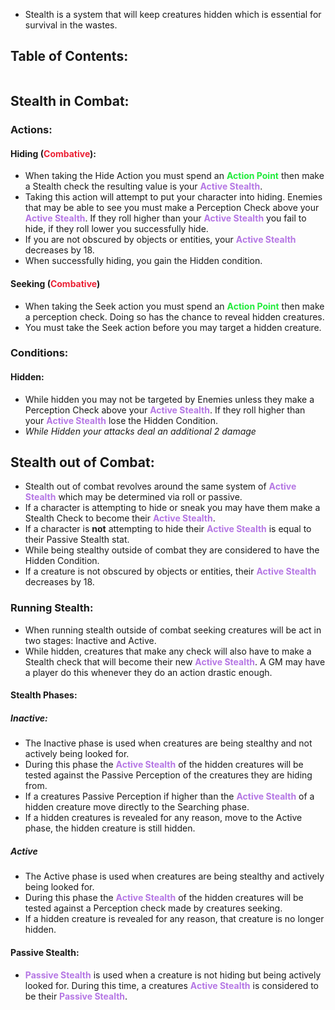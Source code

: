 - Stealth is a system that will keep creatures hidden which is essential for survival in the wastes. 
## Table of Contents:
```table-of-contents
```
## Stealth in Combat:
### Actions:
#### Hiding (<span style="font-weight:bold; color:rgb(235, 33, 53)">Combative</span>):
- When taking the Hide Action you must spend an <span style="font-weight:bold; color:rgb(33, 235, 60)">Action Point</span> then make a Stealth check the resulting value is your <span style="font-weight:bold; color:rgb(181, 119, 228)">Active Stealth</span>. 
- Taking this action will attempt to put your character into hiding. Enemies that may be able to see you must make a Perception Check above your <span style="font-weight:bold; color:rgb(181, 119, 228)">Active Stealth</span>. If they roll higher than your <span style="font-weight:bold; color:rgb(181, 119, 228)">Active Stealth</span> you fail to hide, if they roll lower you successfully hide.
- If you are not obscured by objects or entities, your <span style="font-weight:bold; color:rgb(181, 119, 228)"><span style="color:rgb(181, 119, 228)">Active Stealth</span></span> decreases by 18.
- When successfully hiding, you gain the Hidden condition.
#### Seeking (<span style="font-weight:bold; color:rgb(235, 33, 53)">Combative</span>)
- When taking the Seek action you must spend an <span style="font-weight:bold; color:rgb(33, 235, 60)">Action Point</span> then make a perception check. Doing so has the chance to reveal hidden creatures.
- You must take the Seek action before you may target a hidden creature.
### Conditions:
#### Hidden:
- While hidden you may not be targeted by Enemies unless they make a Perception Check above your <span style="font-weight:bold;color:rgb(181, 119, 228)">Active Stealth</span>. If they roll higher than your <span style="font-weight:bold;color:rgb(181, 119, 228)">Active Stealth</span> lose the Hidden Condition.
- *While Hidden your attacks deal an additional 2 damage*
## Stealth out of Combat:
- Stealth out of combat revolves around the same system of <span style="font-weight:bold;color:rgb(181, 119, 228)">Active Stealth</span> which may be determined via roll or passive.
- If a character is attempting to hide or sneak you may have them make a Stealth Check to become their <span style="font-weight:bold;color:rgb(181, 119, 228)">Active Stealth</span>. 
- If a character is **not** attempting to hide their <span style="font-weight:bold;color:rgb(181, 119, 228)">Active Stealth</span> is equal to their Passive Stealth stat.
- While being stealthy outside of combat they are considered to have the Hidden Condition.
- If a creature is not obscured by objects or entities, their <span style="font-weight:bold; color:rgb(181, 119, 228)"><span style="color:rgb(181, 119, 228)">Active Stealth</span></span> decreases by 18.

### Running Stealth:
- When running stealth outside of combat seeking creatures will be act in two stages: Inactive and Active.
- While hidden, creatures that make any check will also have to make a Stealth check that will become their new <span style="font-weight:bold;color:rgb(181, 119, 228)">Active Stealth</span>. A GM may have a player do this whenever they do an action drastic enough. 
#### Stealth Phases:
##### Inactive:
- The Inactive phase is used when creatures are being stealthy and not actively being looked for. 
- During this phase the <span style="font-weight:bold;color:rgb(181, 119, 228)">Active Stealth</span> of the hidden creatures will be tested against the Passive Perception of the creatures they are hiding from. 
- If a creatures Passive Perception if higher than the <span style="font-weight:bold;color:rgb(181, 119, 228)">Active Stealth</span> of a hidden creature move directly to the Searching phase.
- If a hidden creatures is revealed for any reason, move to the Active phase, the hidden creature is still hidden. 
##### Active
- The Active phase is used when creatures are being stealthy and actively being looked for. 
- During this phase the <span style="font-weight:bold;color:rgb(181, 119, 228)">Active Stealth</span> of the hidden creatures will be tested against a Perception check made by creatures seeking. 
- If a hidden creature is revealed for any reason, that creature is no longer hidden. 
#### Passive Stealth:
- <span style="font-weight:bold;color:rgb(181, 119, 228)">Passive Stealth</span> is used when a creature is not hiding but being actively looked for. During this time, a creatures <span style="font-weight:bold;color:rgb(181, 119, 228)">Active Stealth</span> is considered to be their <span style="font-weight:bold;color:rgb(181, 119, 228)">Passive Stealth</span>. 
